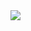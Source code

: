   <stellar-device frame="macbook-air">
    <img src="https://placehold.it/2880x1800/ABC/FFF">
  </stellar-device>
